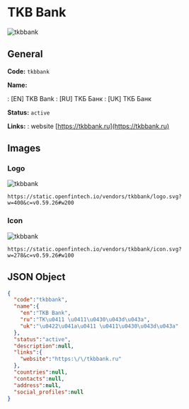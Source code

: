 
# TKB Bank 
![tkbbank](https://static.openfintech.io/vendors/tkbbank/logo.svg?w=400&c=v0.59.26#w200)  

## General 
 
**Code:** `tkbbank` 
 
**Name:** 
 
:	[EN] TKB Bank 
:	[RU] TKБ Банк 
:	[UK] ТКБ Банк 
 
**Status:** `active` 
 
**Links:** 
: website [https://tkbbank.ru](https://tkbbank.ru) 
 

## Images 

### Logo 
 
![tkbbank](https://static.openfintech.io/vendors/tkbbank/logo.svg?w=400&c=v0.59.26#w200)  

```
https://static.openfintech.io/vendors/tkbbank/logo.svg?w=400&c=v0.59.26#w200
```  

### Icon 
 
![tkbbank](https://static.openfintech.io/vendors/tkbbank/icon.svg?w=278&c=v0.59.26#w100)  

```
https://static.openfintech.io/vendors/tkbbank/icon.svg?w=278&c=v0.59.26#w100
```  

## JSON Object 

```json
{
  "code":"tkbbank",
  "name":{
    "en":"TKB Bank",
    "ru":"TK\u0411 \u0411\u0430\u043d\u043a",
    "uk":"\u0422\u041a\u0411 \u0411\u0430\u043d\u043a"
  },
  "status":"active",
  "description":null,
  "links":{
    "website":"https:\/\/tkbbank.ru"
  },
  "countries":null,
  "contacts":null,
  "address":null,
  "social_profiles":null
}
```  
